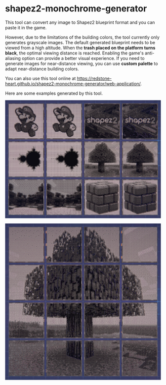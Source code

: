 # shapez2-monochrome-generator

This tool can convert any image to Shapez2 blueprint format and you can paste it in the game.

However, due to the limitations of the building colors, the tool currently only generates grayscale images. The default generated blueprint needs to be viewed from a high altitude. When the **trash placed on the platform turns black**, the optimal viewing distance is reached. Enabling the game's anti-aliasing option can provide a better visual experience. If you need to generate images for near-distance viewing, you can use **custom palette** to adapt near-distance building colors.

You can also use this tool online at <https://redstone-heart.github.io/shapez2-monochrome-generator/web-application/>.

Here are some examples generated by this tool.

![Single-platform image examples](https://github.com/redstone-heart/shapez2-monochrome-generator/blob/main/docs/images/single-platform-image-examples.png?raw=true)

![Multi-platform image example](https://github.com/redstone-heart/shapez2-monochrome-generator/blob/main/docs/images/multi-platform-image-example.png?raw=true)
